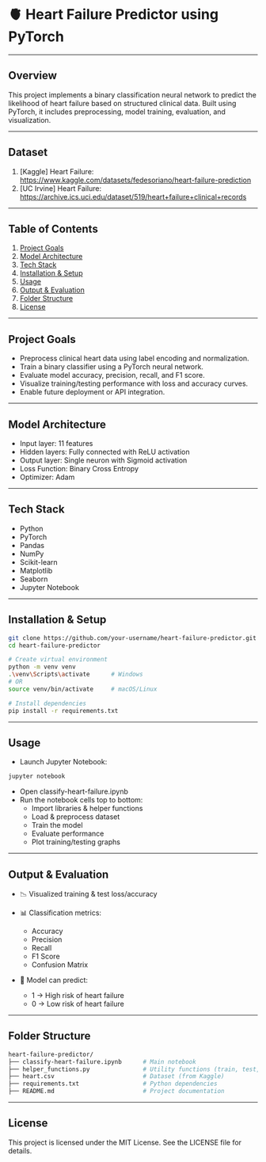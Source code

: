 # 🫀 Heart Failure Predictor using PyTorch

---

## Overview  
This project implements a binary classification neural network to predict the likelihood of heart failure based on structured clinical data. Built using PyTorch, it includes preprocessing, model training, evaluation, and visualization.

---

## Dataset

1. [Kaggle] Heart Failure:  
<https://www.kaggle.com/datasets/fedesoriano/heart-failure-prediction>
2. [UC Irvine] Heart Failure:  
<https://archive.ics.uci.edu/dataset/519/heart+failure+clinical+records>

---

## Table of Contents  
1. [Project Goals](#project-goals)  
2. [Model Architecture](#model-architecture)  
3. [Tech Stack](#tech-stack)  
4. [Installation & Setup](#installation--setup)  
5. [Usage](#usage)  
6. [Output & Evaluation](#output--evaluation)  
7. [Folder Structure](#folder-structure)  
8. [License](#license)

---

## Project Goals  
- Preprocess clinical heart data using label encoding and normalization.  
- Train a binary classifier using a PyTorch neural network.  
- Evaluate model accuracy, precision, recall, and F1 score.  
- Visualize training/testing performance with loss and accuracy curves.  
- Enable future deployment or API integration.

---

## Model Architecture  
- Input layer: 11 features  
- Hidden layers: Fully connected with ReLU activation  
- Output layer: Single neuron with Sigmoid activation  
- Loss Function: Binary Cross Entropy  
- Optimizer: Adam  

---

## Tech Stack  
- Python  
- PyTorch  
- Pandas  
- NumPy  
- Scikit-learn  
- Matplotlib  
- Seaborn  
- Jupyter Notebook

---

## Installation & Setup  

```bash
git clone https://github.com/your-username/heart-failure-predictor.git
cd heart-failure-predictor

# Create virtual environment
python -m venv venv
.\venv\Scripts\activate      # Windows
# OR
source venv/bin/activate     # macOS/Linux

# Install dependencies
pip install -r requirements.txt
```
---

## Usage

- Launch Jupyter Notebook:
```bash
jupyter notebook
```
- Open classify-heart-failure.ipynb
- Run the notebook cells top to bottom:
    - Import libraries & helper functions
    - Load & preprocess dataset
    - Train the model
    - Evaluate performance
    - Plot training/testing graphs

---

## Output & Evaluation

- 📉 Visualized training & test loss/accuracy
- 📊 Classification metrics:
    - Accuracy
    - Precision
    - Recall
    - F1 Score
    - Confusion Matrix

- 🧠 Model can predict:
    - 1 → High risk of heart failure
    - 0 → Low risk of heart failure

---

## Folder Structure

```bash
heart-failure-predictor/
├── classify-heart-failure.ipynb      # Main notebook
├── helper_functions.py               # Utility functions (train, test, plot)
├── heart.csv                         # Dataset (from Kaggle)
├── requirements.txt                  # Python dependencies
├── README.md                         # Project documentation
```

---

## License

This project is licensed under the MIT License.
See the LICENSE file for details.

